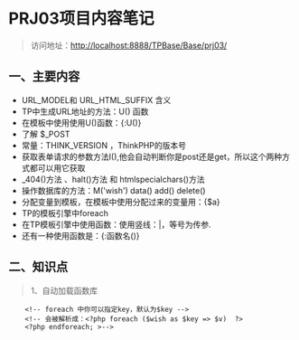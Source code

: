 # PRJ03项目内容笔记
> 访问地址：[http://localhost:8888/TPBase/Base/prj03/](http://localhost:8888/TPBase/Base/prj03/)

## 一、主要内容
* URL_MODEL和 URL_HTML_SUFFIX 含义
* TP中生成URL地址的方法：U() 函数
* 在模板中使用使用U()函数：{:U()}
* 了解 $_POST
* 常量：THINK_VERSION ，ThinkPHP的版本号
* 获取表单请求的参数方法I(),他会自动判断你是post还是get，所以这个两种方式都可以用它获取
* _404()方法 、halt()方法 和 htmlspecialchars()方法
* 操作数据库的方法：M('wish') data() add() delete()
* 分配变量到模板，在模板中使用分配过来的变量用：{$a}
* TP的模板引擎中foreach
* 在TP模板引擎中使用函数：使用竖线：|，等号为传参.
* 还有一种使用函数是：{:函数名()}


## 二、知识点
> 1、自动加载函数库

		<!-- foreach 中你可以指定key，默认为$key -->
		<!-- 会被解析成：<?php foreach ($wish as $key => $v)  ?> 
		<?php endforeach; >-->

		